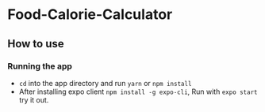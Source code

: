 # Food-Calorie-Calculator

## How to use

### Running the app

- `cd` into the app directory and run `yarn` or `npm install`
- After installing expo client `npm install -g expo-cli`, Run with `expo start` try it out.

